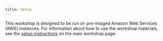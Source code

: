 ```yaml
---
title: Setup
---
```


This workshop is designed to be run on pre-imaged Amazon Web Services (AWS) instances. 
For information about how to use the workshop materials, see the 
[setup instructions](https://carpentries-lab.github.io/metagenomics-workshop/setup.html) on the main workshop page.